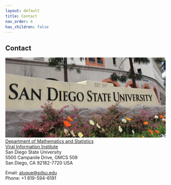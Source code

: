 ```yaml
---
layout: default
title: Contact
nav_order: 4
has_children: false
---
```


## Contact 
![picture](https://github.com/luquelab/website/blob/github-pages/docs/visuals/3_luquelab_contactpage_2023-04-10.jpg) \
[Department of Mathematics and Statistics](http://www.math.sdsu.edu/) \
[Viral Information Institute](http://viralization.org/) \
San Diego State University \
5500 Campanile Drive, GMCS 509 \
San Diego, CA 92182-7720 USA

Email: aluque@sdsu.edu \
Phone: +1 619-594-6191
